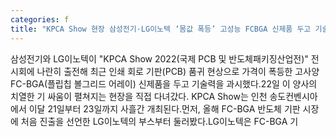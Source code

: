 ```yaml
---
categories: f
title: "KPCA Show 현장 삼성전기·LG이노텍 ‘몸값 폭등’ 고성능 FCBGA 신제품 두고 기술력 과시"
---
```

삼성전기와 LG이노텍이 "KPCA Show 2022(국제 PCB 및 반도체패키징산업전)" 전시회에 나란히 출전해 최근 인쇄 회로 기판(PCB) 품귀 현상으로 가격이 폭등한 고사양 FC-BGA(플립칩 볼그리드 어레이) 신제품을 두고 기술력을 과시했다.22일 이 양사의 치열한 기 싸움이 펼쳐지는 현장을 직접 다녀갔다. KPCA Show는 인천 송도컨벤시아에서 이달 21일부터 23일까지 사흘간 개최된다.먼저, 올해 FC-BGA 반도체 기판 시장에 처음 진출을 선언한 LG이노텍의 부스부터 둘러봤다.LG이노텍은 FC-BGA 기